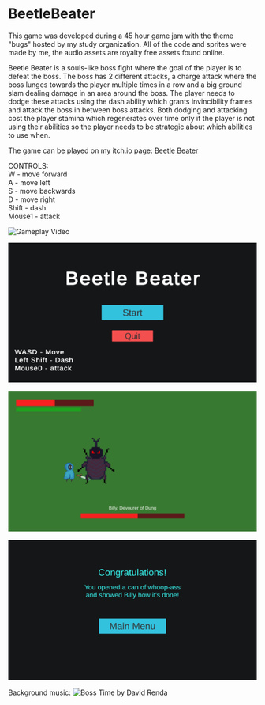 # BeetleBeater
This game was developed during a 45 hour game jam with the theme "bugs" hosted by my study organization. All of the code and sprites were made by me, the audio assets are royalty free assets found online.

Beetle Beater is a souls-like boss fight where the goal of the player is to defeat the boss. The boss has 2 different attacks, a charge attack where the boss lunges towards the player multiple times in a row and a big ground slam dealing damage in an area around the boss. The player needs to dodge these attacks using the dash ability which grants invincibility frames and attack the boss in between boss attacks. Both dodging and attacking cost the player stamina which regenerates over time only if the player is not using their abilities so the player needs to be strategic about which abilities to use when.

The game can be played on my itch.io page: [Beetle Beater](https://bigmonke778.itch.io/beetle-beater)

CONTROLS:  
W - move forward  
A - move left  
S - move backwards  
D - move right  
Shift - dash  
Mouse1 - attack  

![Gameplay Video](https://youtu.be/0GN4e6q5IU4)

![Main Menu Image](ScreenShots/MainMenu.png?raw=true)

![Gameplay Image](ScreenShots/GamePlay2.png?raw=true)

![Win Screen Image](ScreenShots/WinScreen.png?raw=true)

Background music: ![Boss Time by David Renda](https://www.fesliyanstudios.com/royalty-free-music/download/boss-time/2340)
